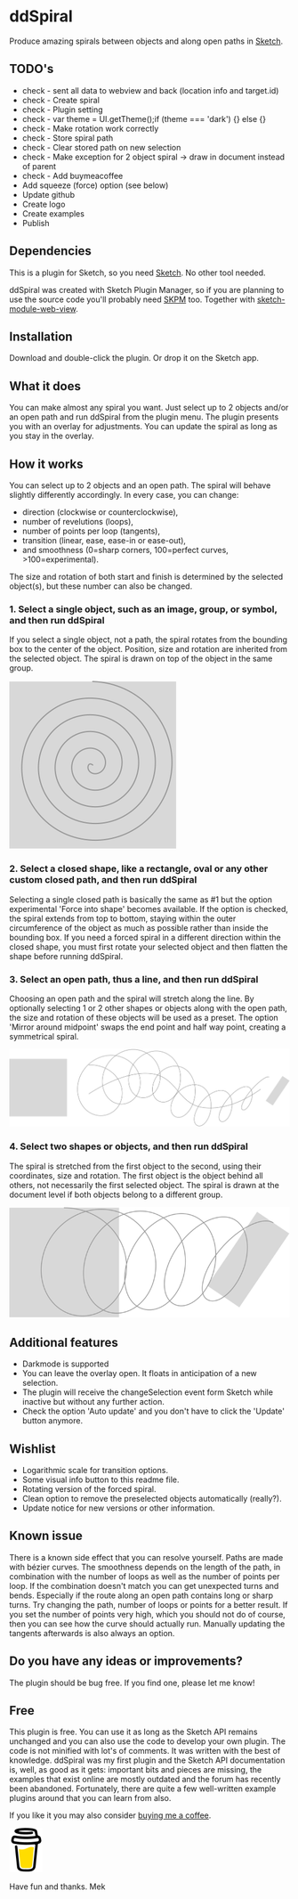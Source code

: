 # ddSpiral
Produce amazing spirals between objects and along open paths in [Sketch](https:www.sketch.com).

## TODO's
- check - sent all data to webview and back (location info and target.id)
- check - Create spiral
- check - Plugin setting
- check - var theme = UI.getTheme();if (theme === 'dark') {} else {}
- check - Make rotation work correctly
- check - Store spiral path
- check - Clear stored path on new selection
- check - Make exception for 2 object spiral -> draw in document instead of parent
- check - Add buymeacoffee
- Add squeeze (force) option (see below)
- Update github
- Create logo
- Create examples
- Publish

## Dependencies
This is a plugin for Sketch, so you need [Sketch](https://www.sketch.com). No other tool needed.

ddSpiral was created with Sketch Plugin Manager, so if you are planning to use the source code you'll probably need [SKPM](https://github.com/skpm/skpm) too. Together with [sketch-module-web-view](https://github.com/skpm/sketch-module-web-view/tree/master/docs).

## Installation
Download and double-click the plugin. Or drop it on the Sketch app. 

## What it does
You can make almost any spiral you want. Just select up to 2 objects and/or an open path and run ddSpiral from the plugin menu. The plugin presents you with an overlay for adjustments. You can update the spiral as long as you stay in the overlay.

## How it works
You can select up to 2 objects and an open path. The spiral will behave slightly differently accordingly. In every case, you can change:
- direction (clockwise or counterclockwise),
- number of revelutions (loops),
- number of points per loop (tangents),
- transition (linear, ease, ease-in or ease-out),
- and smoothness (0=sharp corners, 100=perfect curves, >100=experimental).

The size and rotation of both start and finish is determined by the selected object(s), but these number can also be changed.

### 1. Select a single object, such as an image, group, or symbol, and then run ddSpiral
If you select a single object, not a path, the spiral rotates from the bounding box to the center of the object. Position, size and rotation are inherited from the selected object. The spiral is drawn on top of the object in the same group.

![Screenshot](single-object.svg)

### 2. Select a closed shape, like a rectangle, oval or any other custom closed path, and then run ddSpiral
Selecting a single closed path is basically the same as #1 but the option experimental 'Force into shape' becomes available. If the option is checked, the spiral extends from top to bottom, staying within the outer circumference of the object as much as possible rather than inside the bounding box. If you need a forced spiral in a different direction within the closed shape, you must first rotate your selected object and then flatten the shape before running ddSpiral.

### 3. Select an open path, thus a line, and then run ddSpiral
Choosing an open path and the spiral will stretch along the line. By optionally selecting 1 or 2 other shapes or objects along with the open path, the size and rotation of these objects will be used as a preset. The option 'Mirror around midpoint' swaps the end point and half way point, creating a symmetrical spiral.

![Screenshot](two-objects-on-line.svg)

### 4. Select two shapes or objects, and then run ddSpiral
The spiral is stretched from the first object to the second, using their coordinates, size and rotation. The first object is the object behind all others, not necessarily the first selected object. The spiral is drawn at the document level if both objects belong to a different group.

![Screenshot](two-objects.svg)

## Additional features
- Darkmode is supported
- You can leave the overlay open. It floats in anticipation of a new selection.
- The plugin will receive the changeSelection event form Sketch while inactive but without any further action.
- Check the option 'Auto update' and you don't have to click the 'Update' button anymore.

## Wishlist
- Logarithmic scale for transition options.
- Some visual info button to this readme file.
- Rotating version of the forced spiral.
- Clean option to remove the preselected objects automatically (really?).
- Update notice for new versions or other information.

## Known issue
There is a known side effect that you can resolve yourself. Paths are made with bézier curves. The smoothness depends on the length of the path, in combination with the number of loops as well as the number of points per loop. If the combination doesn't match you can get unexpected turns and bends. Especially if the route along an open path contains long or sharp turns. Try changing the path, number of loops or points for a better result. If you set the number of points very high, which you should not do of course, then you can see how the curve should actually run. Manually updating the tangents afterwards is also always an option.

## Do you have any ideas or improvements?
The plugin should be bug free. If you find one, please let me know!

## Free
This plugin is free. You can use it as long as the Sketch API remains unchanged and you can also use the code to develop your own plugin. The code is not minified with lot's of comments. It was written with the best of knowledge. ddSpiral was my first plugin and the Sketch API documentation is, well, as good as it gets: important bits and pieces are missing, the examples that exist online are mostly outdated and the forum has recently been abandoned. Fortunately, there are quite a few well-written example plugins around that you can learn from also.

If you like it you may also consider [buying me a coffee](https://www.buymeacoffee.com/Mastermek).

[![Screenshot](buymeacoffee.svg)](https://www.buymeacoffee.com/Mastermek)

Have fun and thanks.
Mek
